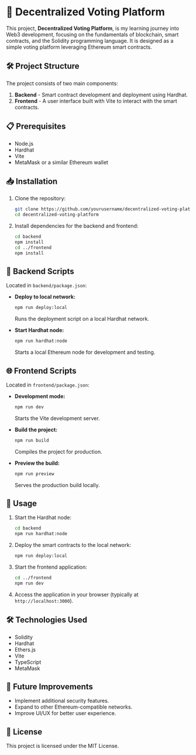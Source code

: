 # 🚀 Decentralized Voting Platform

This project, **Decentralized Voting Platform**, is my learning journey into Web3 development, focusing on the fundamentals of blockchain, smart contracts, and the Solidity programming language. It is designed as a simple voting platform leveraging Ethereum smart contracts.

## 🛠️ Project Structure

The project consists of two main components:

1. **Backend** - Smart contract development and deployment using Hardhat.
2. **Frontend** - A user interface built with Vite to interact with the smart contracts.

## 📋 Prerequisites

- Node.js
- Hardhat
- Vite
- MetaMask or a similar Ethereum wallet

## 📥 Installation

1. Clone the repository:

   ```bash
   git clone https://github.com/yourusername/decentralized-voting-platform.git
   cd decentralized-voting-platform
   ```

2. Install dependencies for the backend and frontend:

   ```bash
   cd backend
   npm install
   cd ../frontend
   npm install
   ```

## 🔧 Backend Scripts

Located in `backend/package.json`:

- **Deploy to local network:**

  ```bash
  npm run deploy:local
  ```

  Runs the deployment script on a local Hardhat network.

- **Start Hardhat node:**

  ```bash
  npm run hardhat:node
  ```

  Starts a local Ethereum node for development and testing.

## 🌐 Frontend Scripts

Located in `frontend/package.json`:

- **Development mode:**

  ```bash
  npm run dev
  ```

  Starts the Vite development server.

- **Build the project:**

  ```bash
  npm run build
  ```

  Compiles the project for production.

- **Preview the build:**

  ```bash
  npm run preview
  ```

  Serves the production build locally.

## 🚀 Usage

1. Start the Hardhat node:

   ```bash
   cd backend
   npm run hardhat:node
   ```

2. Deploy the smart contracts to the local network:

   ```bash
   npm run deploy:local
   ```

3. Start the frontend application:

   ```bash
   cd ../frontend
   npm run dev
   ```

4. Access the application in your browser (typically at `http://localhost:3000`).

## 🛠️ Technologies Used

- Solidity
- Hardhat
- Ethers.js
- Vite
- TypeScript
- MetaMask

## 🌟 Future Improvements

- Implement additional security features.
- Expand to other Ethereum-compatible networks.
- Improve UI/UX for better user experience.

## 📜 License

This project is licensed under the MIT License.

